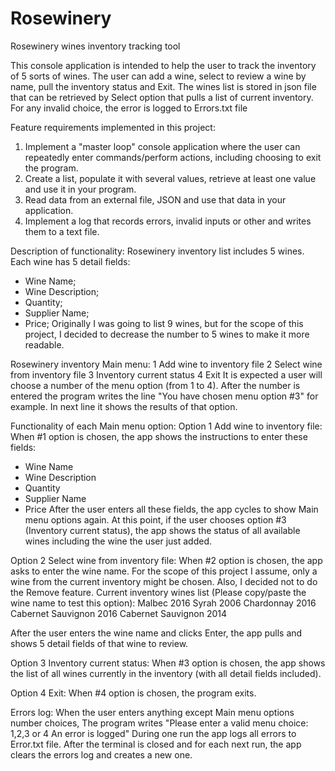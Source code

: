 # Rosewinery
Rosewinery wines inventory tracking tool

This console application is intended to help the user to track the inventory of 5 sorts of wines. The user can add a wine, select to review a wine by name, pull the inventory status and Exit. The wines list is stored in json file that can be retrieved by Select option that pulls a list of current inventory. For any invalid choice, the error is logged to Errors.txt file 

Feature requirements implemented in this project:
1) Implement a "master loop" console application where the user can repeatedly enter commands/perform actions, including choosing to exit the program.
2) Create a list, populate it with several values, retrieve at least one value and use it in your program.
3) Read data from an external file, JSON and use that data in your application.
4) Implement a log that records errors, invalid inputs or other and writes them to a text file.

Description of functionality:
Rosewinery inventory list includes 5 wines. Each wine has 5 detail fields:
- Wine Name;
- Wine Description;
- Quantity;
- Supplier Name;
- Price;
Originally I was going to list 9 wines, but for the scope of this project, I decided to decrease the number to 5 wines to make it more readable.

Rosewinery inventory Main menu:
1  Add wine to inventory file
2  Select wine from inventory file
3  Inventory current status
4  Exit
It is expected a user will choose a number of the menu option (from 1 to 4).
After the number is entered the program writes the line "You have chosen menu option #3" for example. 
In next line it shows the results of that option.

Functionality of each Main menu option:
Option 1 Add wine to inventory file:
When #1 option is chosen, the app shows the instructions to enter these fields:
- Wine Name
- Wine Description
- Quantity
- Supplier Name
- Price
After the user enters all these fields, the app cycles to show Main menu options again. 
At this point, if the user chooses option #3 (Inventory current status), the app shows the status of all available wines including the wine the user just added.

Option 2 Select wine from inventory file:
When #2 option is chosen, the app asks to enter the wine name. 
For the scope of this project I assume, only a wine from the current inventory might be chosen. Also, I decided not to do the Remove feature. 
Current inventory wines list (Please copy/paste the wine name to test this option):
Malbec 2016
Syrah 2006
Chardonnay 2016
Cabernet Sauvignon 2016
Cabernet Sauvignon 2014

After the user enters the wine name and clicks Enter, the app pulls and shows 5 detail fields of that wine to review.

Option 3 Inventory current status:
When #3 option is chosen, the app shows the list of all wines currently in the inventory (with all detail fields included).

Option 4 Exit:
When #4 option is chosen, the program exits.

Errors log:
When the user enters anything except Main menu options number choices,
The program writes
"Please enter a valid menu choice: 1,2,3 or 4
An error is logged"
During one run the app logs all errors to Error.txt file. After the terminal is closed and for each next run, the app clears the errors log and creates a new one. 